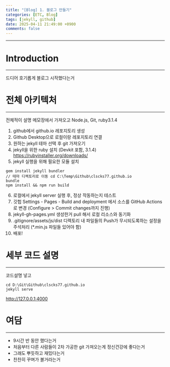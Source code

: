 ```yaml
---
title: "[Blog] 1. 블로그 만들기"
categories: [ETC, Blog]
tags: [jekyll, github]
date: 2025-04-11 21:49:00 +0900
comments: false
---
```

---
# Introduction
---
드디어 호기롭게 블로그 시작했다는거


# 전체 아키텍처
---
전체적이 설명 메모장에서 가져오고
Node.js, Git, ruby3.1.4

1. github에서 github.io 레포지토리 생성
2. Github Desktop으로 로컬이랑 레포지토리 연결
3. 원하는 jekyll 테마 선택 후 git 가져오기
4. jekyll을 위한 ruby 설치 (Devkit 포함, 3.1.4)  <https://rubyinstaller.org/downloads/>
5. jekyll 실행을 위해 필요한 모듈 설치
```CMD
gem install jekyll bundler
// 테마 디렉토리로 이동 cd C:\Temp\Github\clscks77.github.io
bundle
npm install && npm run build
```
6. 로컬에서 jekyll server 실행 후, 정상 작동하는지 테스트
7. 깃헙 Settings - Pages - Build and deployment 에서 소스를 GitHub Actions로 변경 (Configure > Commit changes까지 진행)
8. jekyll-gh-pages.yml 생성한거 pull 해서 로컬 리소스와 동기화
9. .gitignore/assets/js/dist 디렉토리 내 파일들의 Push가 무시되도록하는 설정을 주석처리 (*.min.js 파일들 있어야 함)
10. 배포!



# 세부 코드 설명
---
코드설명 넣고


```CMD
cd D:\Git\Github\clscks77.github.io
jekyll serve
```
<http://127.0.0.1:4000>

# 여담
---
- 9시간 반 동안 했다는거
- 처음부터 다른 사람들이 2차 가공한 git 가져오는게 정신건강에 좋다는거
- 그래도 뿌듯하고 재밌다는거
- 찬찬히 꾸며가 볼거라는거